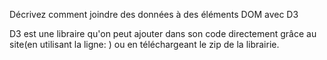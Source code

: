 Décrivez comment joindre des données à des éléments DOM avec D3

D3 est une libraire qu'on peut ajouter dans son code directement grâce au site(en utilisant la ligne: <script src="https://d3js.org/d3.v6.min.js"></script> ) ou en téléchargeant le zip de la librairie.
